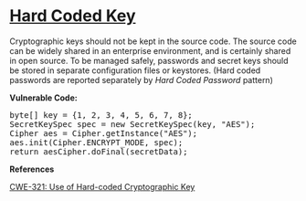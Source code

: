 # [Hard Coded Key](http://find-sec-bugs.github.io/bugs.htm#HARD_CODE_KEY)

Cryptographic keys should not be kept in the source code. The source code can be widely shared in an enterprise environment, and is
certainly shared in open source. To be managed safely, passwords and secret keys should be stored in separate configuration files or keystores.
(Hard coded passwords are reported separately by _Hard Coded Password_ pattern)

**Vulnerable Code:**  

<pre>byte[] key = {1, 2, 3, 4, 5, 6, 7, 8};
SecretKeySpec spec = new SecretKeySpec(key, "AES");
Cipher aes = Cipher.getInstance("AES");
aes.init(Cipher.ENCRYPT_MODE, spec);
return aesCipher.doFinal(secretData);</pre>

**References**  

[CWE-321: Use of Hard-coded Cryptographic Key](http://cwe.mitre.org/data/definitions/321.html)
